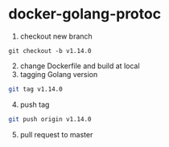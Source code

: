 # docker-golang-protoc

1. checkout new branch
```
git checkout -b v1.14.0
```
2. change Dockerfile and build at local
3. tagging Golang version
```bash
git tag v1.14.0
```
4. push tag
```bash
git push origin v1.14.0
```
5. pull request to master

